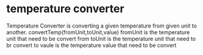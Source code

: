 # temperature converter
Temperature Converter is converting a given temperature from given unit to another.
convertTemp(fromUnit,toUnit,value)
    fromUnit is the temperature unit that need to be convert from
    toUnit is the temperature unit that need to br convert to
    vaule is the temperature value that need to be convert

